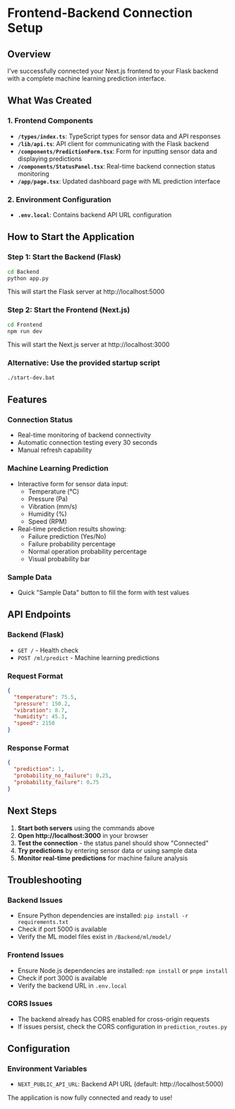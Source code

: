 # Frontend-Backend Connection Setup

## Overview
I've successfully connected your Next.js frontend to your Flask backend with a complete machine learning prediction interface.

## What Was Created

### 1. Frontend Components
- **`/types/index.ts`**: TypeScript types for sensor data and API responses
- **`/lib/api.ts`**: API client for communicating with the Flask backend
- **`/components/PredictionForm.tsx`**: Form for inputting sensor data and displaying predictions
- **`/components/StatusPanel.tsx`**: Real-time backend connection status monitoring
- **`/app/page.tsx`**: Updated dashboard page with ML prediction interface

### 2. Environment Configuration
- **`.env.local`**: Contains backend API URL configuration

## How to Start the Application

### Step 1: Start the Backend (Flask)
```bash
cd Backend
python app.py
```
This will start the Flask server at http://localhost:5000

### Step 2: Start the Frontend (Next.js) 
```bash
cd Frontend
npm run dev
```
This will start the Next.js server at http://localhost:3000

### Alternative: Use the provided startup script
```bash
./start-dev.bat
```

## Features

### Connection Status
- Real-time monitoring of backend connectivity
- Automatic connection testing every 30 seconds
- Manual refresh capability

### Machine Learning Prediction
- Interactive form for sensor data input:
  - Temperature (°C)
  - Pressure (Pa) 
  - Vibration (mm/s)
  - Humidity (%)
  - Speed (RPM)
- Real-time prediction results showing:
  - Failure prediction (Yes/No)
  - Failure probability percentage
  - Normal operation probability percentage
  - Visual probability bar

### Sample Data
- Quick "Sample Data" button to fill the form with test values

## API Endpoints

### Backend (Flask)
- `GET /` - Health check
- `POST /ml/predict` - Machine learning predictions

### Request Format
```json
{
  "temperature": 75.5,
  "pressure": 150.2,
  "vibration": 8.7,
  "humidity": 45.3,
  "speed": 2150
}
```

### Response Format
```json
{
  "prediction": 1,
  "probability_no_failure": 0.25,
  "probability_failure": 0.75
}
```

## Next Steps

1. **Start both servers** using the commands above
2. **Open http://localhost:3000** in your browser
3. **Test the connection** - the status panel should show "Connected"
4. **Try predictions** by entering sensor data or using sample data
5. **Monitor real-time predictions** for machine failure analysis

## Troubleshooting

### Backend Issues
- Ensure Python dependencies are installed: `pip install -r requirements.txt`
- Check if port 5000 is available
- Verify the ML model files exist in `/Backend/ml/model/`

### Frontend Issues
- Ensure Node.js dependencies are installed: `npm install` or `pnpm install`
- Check if port 3000 is available
- Verify the backend URL in `.env.local`

### CORS Issues
- The backend already has CORS enabled for cross-origin requests
- If issues persist, check the CORS configuration in `prediction_routes.py`

## Configuration

### Environment Variables
- `NEXT_PUBLIC_API_URL`: Backend API URL (default: http://localhost:5000)

The application is now fully connected and ready to use!
